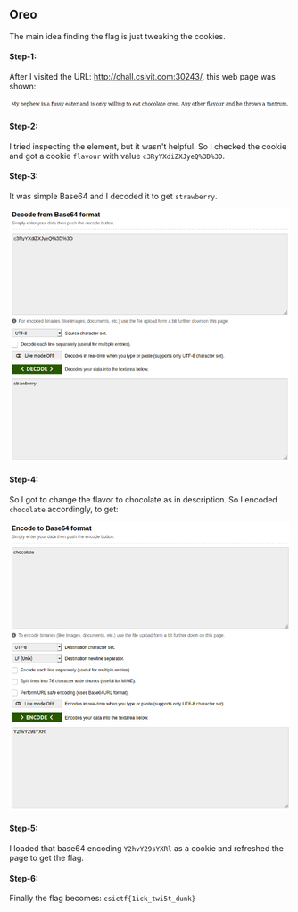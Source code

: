 ## Oreo
The main idea finding the flag is just tweaking the cookies.

#### Step-1:
After I visited the URL: http://chall.csivit.com:30243/, this web page was shown:

<img src="Web1.png">


#### Step-2:

I tried inspecting the element, but it wasn't helpful. So I checked the cookie and got a cookie `flavour` with value `c3RyYXdiZXJyeQ%3D%3D`.

#### Step-3:
It was simple Base64 and I decoded it to get `strawberry`.

<img src="base64_decode.png">

#### Step-4:
So I got to change the flavor to chocolate as in description. So I encoded `chocolate` accordingly, to get:

<img src="base64_encode.png">

#### Step-5:
I loaded that base64 encoding `Y2hvY29sYXRl` as a cookie and refreshed the page to get the flag.

#### Step-6:
Finally the flag becomes:
`csictf{1ick_twi5t_dunk}`